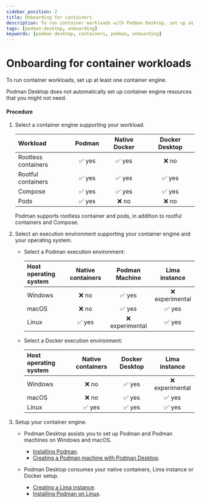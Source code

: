 ```yaml
---
sidebar_position: 2
title: Onboarding for containers
description: To run container workloads with Podman Desktop, set up at least one container engine.
tags: [podman-desktop, onboarding]
keywords: [podman desktop, containers, podman, onboarding]
---
```


# Onboarding for container workloads

To run container workloads, set up at least one container engine.

Podman Desktop does not automatically set up container engine resources that you might not need.

#### Procedure

1. Select a container engine supporting your workload.

   | Workload            | Podman | Native Docker | Docker Desktop |
   | :------------------ | :----: | :-----------: | :------------: |
   | Rootless containers | ✅ yes |    ✅ yes     |     ❌ no      |
   | Rootful containers  | ✅ yes |    ✅ yes     |     ✅ yes     |
   | Compose             | ✅ yes |    ✅ yes     |     ✅ yes     |
   | Pods                | ✅ yes |     ❌ no     |     ❌ no      |

   Podman supports rootless container and pods, in addition to rootful containers and Compose.

2. Select an execution environment supporting your container engine and your operating system.
   - Select a Podman execution environment:

     | Host operating system | Native containers | Podman Machine  |  Lima instance  |
     | :-------------------- | :---------------: | :-------------: | :-------------: |
     | Windows               |       ❌ no       |     ✅ yes      | ❌ experimental |
     | macOS                 |       ❌ no       |     ✅ yes      |     ✅ yes      |
     | Linux                 |      ✅ yes       | ❌ experimental |     ✅ yes      |

   - Select a Docker execution environment:

     | Host operating system | Native containers | Docker Desktop |  Lima instance  |
     | :-------------------- | :---------------: | :------------: | :-------------: |
     | Windows               |       ❌ no       |     ✅ yes     | ❌ experimental |
     | macOS                 |       ❌ no       |     ✅ yes     |     ✅ yes      |
     | Linux                 |      ✅ yes       |     ✅ yes     |     ✅ yes      |

3. Setup your container engine.
   - Podman Desktop assists you to set up Podman and Podman machines on Windows and macOS.
     - [Installing Podman](/docs/installation).
     - [Creating a Podman machine with Podman Desktop](/docs/podman/creating-a-podman-machine).

   - Podman Desktop consumes your native containers, Lima instance or Docker setup.
     - [Creating a Lima instance](/docs/lima/creating-a-lima-instance).
     - [Installing Podman on Linux](https://podman.io/docs/installation#installing-on-linux).

